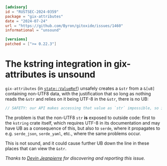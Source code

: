 ```toml
[advisory]
id = "RUSTSEC-2024-0359"
package = "gix-attributes"
date = "2024-07-24"
url = "https://github.com/Byron/gitoxide/issues/1460"
informational = "unsound"

[versions]
patched = [">= 0.22.3"]
```

# The kstring integration in gix-attributes is unsound

`gix-attributes` (in [`state::ValueRef`](https://github.com/Byron/gitoxide/blob/gix-attributes-v0.22.2/gix-attributes/src/state.rs#L19-L27)) unsafely creates a `&str` from a `&[u8]` containing non-UTF8 data, with the justification that so long as nothing reads the `&str` and relies on it being UTF-8 in the `&str`, there is no UB:

```rust
// SAFETY: our API makes accessing that value as `str` impossible, so illformed UTF8 is never exposed as such.
```

The problem is that the non-UTF8 `str` **is** exposed to outside code: first to the `kstring` crate itself, which requires UTF-8 in its documentation and may have UB as a consequence of this, but also to `serde`, where it propagates to e.g. `serde_json`, `serde_yaml`, etc., where the same problems occur.

This is not sound, and it could cause further UB down the line in these places that can view the `&str`.

*Thanks to [Devin Jeanpierre](https://github.com/ssbr) for discovering and reporting this issue.*
